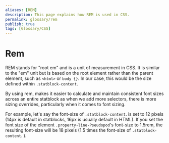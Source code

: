 ```yaml
---
aliases: [REM]
description: This page explains how REM is used in CSS.
permalink: glossary/rem
publish: true
tags: [Glossary/CSS]
---
```


# Rem

REM stands for "root em" and is a unit of measurement in CSS. It is similar to the "em" unit but is based on the root element rather than the parent element, such as `<html>` or `body {}`. In our case, this would be the size defined within `.statblock-content`. 

By using rem, makes it easier to calculate and maintain consistent font sizes across an entire statblock as when we add more selectors, there is more sizing overrides, particularly when it comes to font sizing. 

For example, let's say the font-size of `.statblock-content`.  is set to 12 pixels (14px is default in statblocks, 16px is usually default in HTML). If you set the font size of the element `.property-line-Pseudopod`'s font-size to 1.5rem, the resulting font-size will be 18 pixels (1.5 times the font-size of `.statblock-content`. ).

